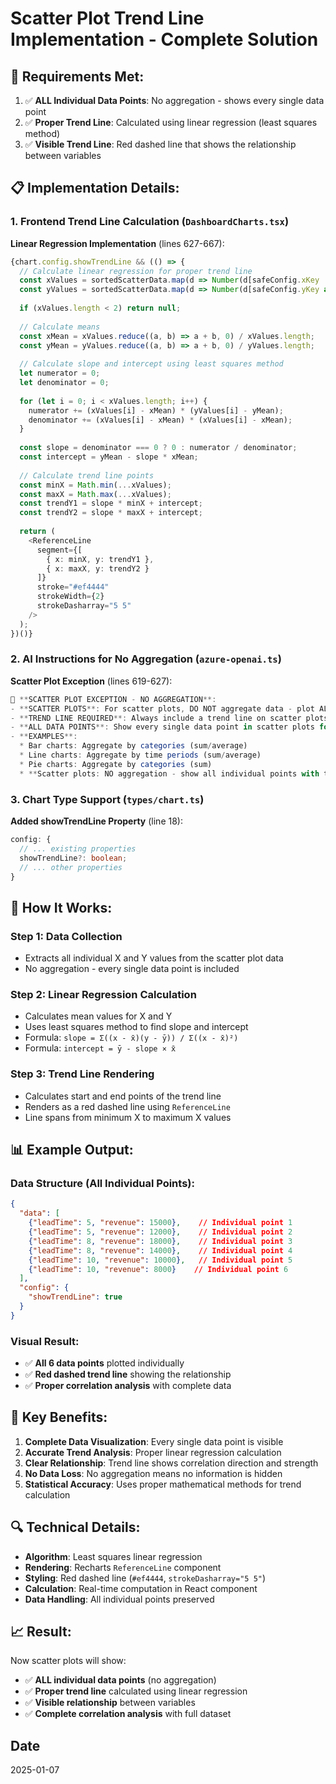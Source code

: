 # Scatter Plot Trend Line Implementation - Complete Solution

## 🎯 Requirements Met:
1. ✅ **ALL Individual Data Points**: No aggregation - shows every single data point
2. ✅ **Proper Trend Line**: Calculated using linear regression (least squares method)
3. ✅ **Visible Trend Line**: Red dashed line that shows the relationship between variables

## 📋 Implementation Details:

### **1. Frontend Trend Line Calculation** (`DashboardCharts.tsx`)

**Linear Regression Implementation** (lines 627-667):
```typescript
{chart.config.showTrendLine && (() => {
  // Calculate linear regression for proper trend line
  const xValues = sortedScatterData.map(d => Number(d[safeConfig.xKey || 'x']));
  const yValues = sortedScatterData.map(d => Number(d[safeConfig.yKey as string]));
  
  if (xValues.length < 2) return null;
  
  // Calculate means
  const xMean = xValues.reduce((a, b) => a + b, 0) / xValues.length;
  const yMean = yValues.reduce((a, b) => a + b, 0) / yValues.length;
  
  // Calculate slope and intercept using least squares method
  let numerator = 0;
  let denominator = 0;
  
  for (let i = 0; i < xValues.length; i++) {
    numerator += (xValues[i] - xMean) * (yValues[i] - yMean);
    denominator += (xValues[i] - xMean) * (xValues[i] - xMean);
  }
  
  const slope = denominator === 0 ? 0 : numerator / denominator;
  const intercept = yMean - slope * xMean;
  
  // Calculate trend line points
  const minX = Math.min(...xValues);
  const maxX = Math.max(...xValues);
  const trendY1 = slope * minX + intercept;
  const trendY2 = slope * maxX + intercept;
  
  return (
    <ReferenceLine 
      segment={[
        { x: minX, y: trendY1 },
        { x: maxX, y: trendY2 }
      ]}
      stroke="#ef4444"
      strokeWidth={2}
      strokeDasharray="5 5"
    />
  );
})()}
```

### **2. AI Instructions for No Aggregation** (`azure-openai.ts`)

**Scatter Plot Exception** (lines 619-627):
```typescript
🚨 **SCATTER PLOT EXCEPTION - NO AGGREGATION**:
- **SCATTER PLOTS**: For scatter plots, DO NOT aggregate data - plot ALL individual data points
- **TREND LINE REQUIRED**: Always include a trend line on scatter plots to show the relationship
- **ALL DATA POINTS**: Show every single data point in scatter plots for correlation analysis
- **EXAMPLES**:
  * Bar charts: Aggregate by categories (sum/average)
  * Line charts: Aggregate by time periods (sum/average)
  * Pie charts: Aggregate by categories (sum)
  * **Scatter plots: NO aggregation - show all individual points with trend line**
```

### **3. Chart Type Support** (`types/chart.ts`)

**Added showTrendLine Property** (line 18):
```typescript
config: {
  // ... existing properties
  showTrendLine?: boolean;
  // ... other properties
}
```

## 🔧 How It Works:

### **Step 1: Data Collection**
- Extracts all individual X and Y values from the scatter plot data
- No aggregation - every single data point is included

### **Step 2: Linear Regression Calculation**
- Calculates mean values for X and Y
- Uses least squares method to find slope and intercept
- Formula: `slope = Σ((x - x̄)(y - ȳ)) / Σ((x - x̄)²)`
- Formula: `intercept = ȳ - slope × x̄`

### **Step 3: Trend Line Rendering**
- Calculates start and end points of the trend line
- Renders as a red dashed line using `ReferenceLine`
- Line spans from minimum X to maximum X values

## 📊 Example Output:

### **Data Structure** (All Individual Points):
```json
{
  "data": [
    {"leadTime": 5, "revenue": 15000},    // Individual point 1
    {"leadTime": 5, "revenue": 12000},    // Individual point 2
    {"leadTime": 8, "revenue": 18000},    // Individual point 3
    {"leadTime": 8, "revenue": 14000},    // Individual point 4
    {"leadTime": 10, "revenue": 10000},   // Individual point 5
    {"leadTime": 10, "revenue": 8000}    // Individual point 6
  ],
  "config": {
    "showTrendLine": true
  }
}
```

### **Visual Result**:
- ✅ **All 6 data points** plotted individually
- ✅ **Red dashed trend line** showing the relationship
- ✅ **Proper correlation analysis** with complete data

## 🎯 Key Benefits:

1. **Complete Data Visualization**: Every single data point is visible
2. **Accurate Trend Analysis**: Proper linear regression calculation
3. **Clear Relationship**: Trend line shows correlation direction and strength
4. **No Data Loss**: No aggregation means no information is hidden
5. **Statistical Accuracy**: Uses proper mathematical methods for trend calculation

## 🔍 Technical Details:

- **Algorithm**: Least squares linear regression
- **Rendering**: Recharts `ReferenceLine` component
- **Styling**: Red dashed line (`#ef4444`, `strokeDasharray="5 5"`)
- **Calculation**: Real-time computation in React component
- **Data Handling**: All individual points preserved

## 📈 Result:
Now scatter plots will show:
- ✅ **ALL individual data points** (no aggregation)
- ✅ **Proper trend line** calculated using linear regression
- ✅ **Visible relationship** between variables
- ✅ **Complete correlation analysis** with full dataset

## Date
2025-01-07
